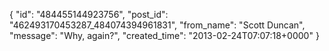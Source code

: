  {
   "id": "484455144923756",
   "post_id": "462493170453287_484074394961831",
   "from_name": "Scott Duncan",
   "message": "Why, again?",
   "created_time": "2013-02-24T07:07:18+0000"
 }

